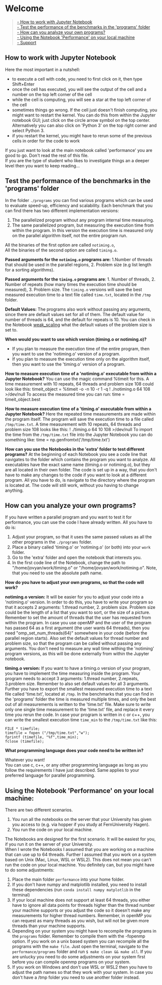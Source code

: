 # Welcome

> [- How to work with Jupyter Notebook](#jupyter) <br>
> [- Test the performance of the benchmarks in the 'programs' folder](#test)<br>
> [- How can you analyze your own programs?](#yourprogram)<br>
> [- Using the Notebook 'Performance' on your local machine](#local)<br>
> [- Support](#support)

## How to work with Jupyter Notebook <a class="anchor" id="jupyter"></a>
Here the most important in a nutshell: 
- to execute a cell with code, you need to first click on it, then type Shift+Enter
- once the cell has executed, you will see the output of the cell and a number on the top left corner of the cell
- while the cell is computing, you will see a star at the top left corner of the cell
- sometimes things go wrong. If the cell just doesn't finish computing, you might want to restart the kernel. You can do this from within the Jupyter notebook GUI; just click on the circle arrow symbol on the top center. Alternatively you can also click on 'Python 3' on the top right corner and select Python 3.
- if you restart the kernel, you might have to rerun some of the previous cells in order for the code to work

If you just want to look at the main notebook called 'performance' you are good to go. Don't read the rest of this file.<br> 
If you are the type of student who likes to investigate things an a deeper level then you want to keep reading... 

## Test the performance of the benchmarks in the 'programs' folder <a class="anchor" id="test"></a>

In the folder `./programs` you can find various programs which can be used to evaluate speed-up, efficiency and scalability. Each benchmark that you can find there has two different implementation versions: 

1. The parallelized program without any program internal time measuring. 
2. The same parallelized program, but measuring the execution time from within the program. In this version the execution time is measured only on the parallel algorithm itself, not the entire program run.

All the binaries of the first option are called `notiming.o`, <br>
All the binaries of the second option are called `timing.o`.

**Passed arguments for the `notiming.o` programs are:** 1.Number of threads that should be used in the parallel regions, 2. Problem size (e.g list length for a sorting algorithms). 

**Passed arguments for the `timing.o` programs are**: 1. Number of threads, 2. Number of repeats (how many times the execution time should be measured), 3. Problem size. The `timing.o` versions will save the best measured execution time to a text file called `time.txt`, located in the `/tmp` folder. 

**Default Values:** The programs also work without passing any arguments, since there are default values set for all of them. The default value for number of threads is 64, and the default for repeats is 10. You can check in the Notebook [weak_scaling](extras/weak_scaling.ipynb) what the default values of the problem size is set to. 

**When would you want to use which version (timing.o or notiming.o)?** 
- If you plan to measure the execution time of the entire program, then you want to use the 'notiming.o' version of a program. 
- If you plan to measure the execution time only on the algorithm itself, then you want to use the 'timing.o' version of a program. 

**How to measure execution time of a 'notiming.o' executable from within a Jupyter Notebook?**
You can use the magic command %timeit for this. A time measurement with 10 repeats, 64 threads and problem size 108 could look like this:
timeit_object = %timeit -o -n 10 -r 1 -q ! ./notiming.o 64 108  >/dev/null
To access the measured time you can run: time = timeit_object.best 

**How to measure execution time of a 'timing.o' executable from within a Jupyter Notebook?**
Here the repeated time measurements are made within the program itself. The program will save the execution time to a file called `/tmp/time.txt`. A time measurement with 10 repeats, 64 threads and problem size 108 looks like this:
! ./timing.o 64 10 108 >/dev/null
To import the time from the `/tmp/time.txt` file into the Jupyter Notebook you can do something like: 
time = np.genfromtxt('/tmp/time.txt') 

**How can you use the Notebooks in the 'extra' folder to test different programs?**
At the beginning of each Notebook you see a code line that navigates to the folder which contains the program you want to analyze. All executables have the exact same name (timing.o or notiming.o), but they are all located in their own folder. The code is set up in a way, that you don't have to make any changes to the code if you want to look at a different program. All you have to do, is navigate to the directory where the program is located at. The code will still work, without you having to change anything. 

## How can you analyze your own programs? <a class="anchor" id="yourprogram"></a>

If you have written a parallel program and you want to test it for performance, you can use the code I have already written. All you have to do is:
1. Adjust your program, so that it uses the same passed values as all the other programs in the `./programs` folder.
2. Place a binary called 'timing.o' or 'notiming.o' (or both) into your `work` folder.
3. Go to the 'extra' folder and open the notebook that interests you.
4. In the first code line of the Notebook, change the path to "/home/jovyan/work/timing.o" or "/home/jovyan/work/notiming.o". Note, that you need to use the absolute path name.


**How do you have to adjust your own programs, so that the code will work?**

**notiming.o version:** 
It will be easier for you to adjust your code into a 'notiming.o' version. In order to do this, you have to write your program so that it accepts 2 arguments: 1.thread number, 2. problem size. Problem size could be the length of a list that you want to sort, or the size of a picture. Remember to set the amount of threads that the user has requested from within the program. In case you use openMP and the user of the program has passed 64 as a first argument (the user wants 64 threads), then you need "omp_set_num_threads(64)" somewhere in your code (before the parallel region starts). Also set the default values for thread number and problem size, so that the program can be called without passing any arguments. You don't need to measure any wall time withing the 'notiming' program versions, as this will be done externally from within the Jupyter notebook.

**timing.o version:**
If you want to have a timing.o version of your program, you have to implement the time measuring inside the program. Your program needs to accept 3 arguments: 1.thread number, 2.repeats, 3.problem size. Remember to also set default values for all 3 arguments. Further you have to export the smallest measured execution time to a text file called 'time.txt', located at `/tmp`. In the benchmarks that you can find in the 'programs' folder the time is measured multiple times, and only the best out of all measurements is written to the 'time.txt' file. Make sure to write only one single time measurement to the 'time.txt' file, and replace it every time you rerun the code. In case your program is written in c or c++, you can write the smallest execution time `time_min` to the `/tmp/time.txt` like this:

    FILE * timefile;
    timefile = fopen ("/tmp/time.txt","w");
    fprintf (timefile, "%f",time_min);
    fclose (timefile);


**What programming language does your code need to be written in?**

Whatever you want! <br>
You can use c, c++, or any other programming language as long as you follow the requirements I have just described. Same applies to your preferred language for parallel programming. 

## Using the Notebook 'Performance' on your local machine: <a class="anchor" id="local"></a>

There are two different scenarios. 
1. You run all the notebooks on the server that your University has given you access to (e.g. via hopper if you study at FernUniversity Hagen).
2. You run the code on your local machine.

The Notebooks are designed for the first scenario. It will be easiest for you, if you run it on the server of your University. <br>
When I wrote the Notebooks I assumed that you are working on a machine that can use up to 64 threads. Further I assumed that you work on a system based on Unix (Mac, Linux, WSL or WSL2). This does not mean you can't run the code on your local machine. You definitely can, but you might have to do some adjustments:

1. Place the main folder `performance` into your home folder.
2. If you don't have numpy and matplotlib installed, you need to install these dependencies (run `conda install numpy matplotlib` in the terminal)
3. If your local machine does not support at least 64 threads, you either have to ignore all data points for threads higher than the thread number your machine supports or you adjust the code so it doesn't make any measurements for higher thread numbers. Remember, in openMP you can request as many threads as you wish, but will not be given more threads than your machine supports. 
4. Depending on your system you might have to recompile the programs in the `programs` folder. Remember to compile them with the -fopenmp option. If you work on a unix based system you can recompile all the programs with the `make file`. Just open the terminal, navigate to the `performance/programs` folder and run `$ make clean && make all`. If you are unlucky you need to do some adjustments on your system first before you can compile openmp programs on your system. 
5. If you work on Windows and don't use WSL or WSL2 then you have to adjust the path names so that they work with your system. In case you don't have a /tmp folder you need to use another folder instead.


